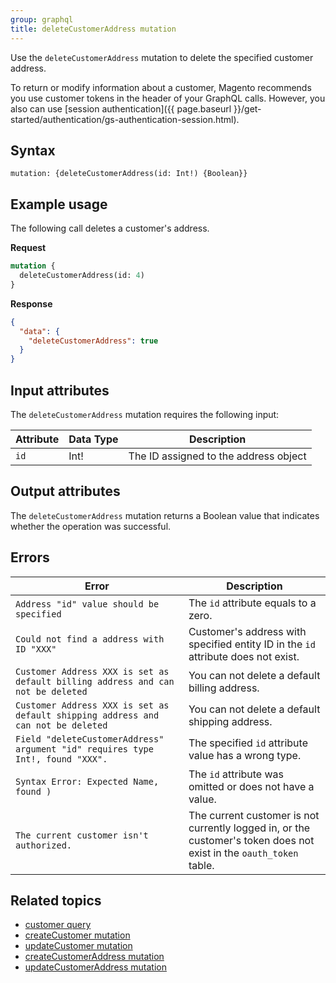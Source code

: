 ```yaml
---
group: graphql
title: deleteCustomerAddress mutation
---
```


Use the `deleteCustomerAddress` mutation to delete the specified customer address.

To return or modify information about a customer, Magento recommends you use customer tokens in the header of your GraphQL calls. However, you also can use [session authentication]({{ page.baseurl }}/get-started/authentication/gs-authentication-session.html).

## Syntax

`mutation: {deleteCustomerAddress(id: Int!) {Boolean}}`

## Example usage

The following call deletes a customer's address.

**Request**

```graphql
mutation {
  deleteCustomerAddress(id: 4)
}
```

**Response**

```json
{
  "data": {
    "deleteCustomerAddress": true
  }
}
```

## Input attributes

The `deleteCustomerAddress` mutation requires the following input:

Attribute |  Data Type | Description
--- | --- | ---
`id` | Int! | The ID assigned to the address object

## Output attributes

The `deleteCustomerAddress` mutation returns a Boolean value that indicates whether the operation was successful.

## Errors

Error | Description
--- | ---
`Address "id" value should be specified` | The `id` attribute equals to a zero.
`Could not find a address with ID "XXX"` | Customer's address with specified entity ID in the `id` attribute does not exist.
`Customer Address XXX is set as default billing address and can not be deleted` | You can not delete a default billing address.
`Customer Address XXX is set as default shipping address and can not be deleted` | You can not delete a default shipping address.
`Field "deleteCustomerAddress" argument "id" requires type Int!, found "XXX".` | The specified `id` attribute value has a wrong type.
`Syntax Error: Expected Name, found )` | The `id` attribute was omitted or does not have a value.
`The current customer isn't authorized.` | The current customer is not currently logged in, or the customer's token does not exist in the `oauth_token` table.

## Related topics

*  [customer query]({{page.baseurl}}/graphql/queries/customer.html)
*  [createCustomer mutation]({{page.baseurl}}/graphql/mutations/create-customer.html)
*  [updateCustomer mutation]({{page.baseurl}}/graphql/mutations/update-customer.html)
*  [createCustomerAddress mutation]({{page.baseurl}}/graphql/mutations/create-customer-address.html)
*  [updateCustomerAddress mutation]({{page.baseurl}}/graphql/mutations/update-customer-address.html)
